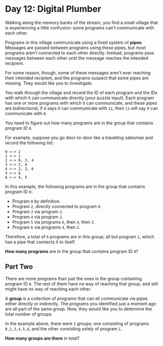Day 12: Digital Plumber
=======================

Walking along the memory banks of the stream, you find a small village that
is experiencing a little confusion: some programs can't communicate with each
other.

Programs in this village communicate using a fixed system of **pipes**.
Messages are passed between programs using these pipes, but most programs
aren't connected to each other directly. Instead, programs pass messages
between each other until the message reaches the intended recipient.

For some reason, though, some of these messages aren't ever reaching their
intended recipient, and the programs suspect that some pipes are missing.
They would like you to investigate.

You walk through the village and record the ID of each program and the IDs
with which it can communicate directly (your puzzle input). Each program has
one or more programs with which it can communicate, and these pipes are
bidirectional; if `8` says it can communicate with `11`, then `11` will say it
can communicate with `8`.

You need to figure out how many programs are in the group that contains
program ID `0`.

For example, suppose you go door-to-door like a travelling salesman and record
the following list:

```
0 <-> 2
1 <-> 1
2 <-> 0, 3, 4
3 <-> 2, 4
4 <-> 2, 3, 6
5 <-> 6
6 <-> 4, 5
```

In this example, the following programs are in the group that contains program
ID `0`:

* Program `0` by definition.
* Program `2`, directly connected to program `0`.
* Program `3` via program `2`.
* Program `4` via program `2`.
* Program `5` via programs `6`, then `4`, then `2`.
* Program `6` via programs `4`, then `2`.

Therefore, a total of `6` programs are in this group; all but program `1`,
which has a pipe that connects it to itself.

**How many programs** are in the group that contains program ID `0`?


Part Two
--------

There are more programs than just the ones in the group containing program ID
`0`. The rest of them have no way of reaching that group, and still might have
no way of reaching each other.

A **group** is a collection of programs that can all communicate via pipes
either directly or indirectly. The programs you identified just a moment ago
are all part of the same group. Now, they would like you to determine the
total number of groups.

In the example above, there were `2` groups: one consisting of programs
`0,2,3,4,5,6`, and the other consisting solely of program `1`.

**How many groups are there** in total?
